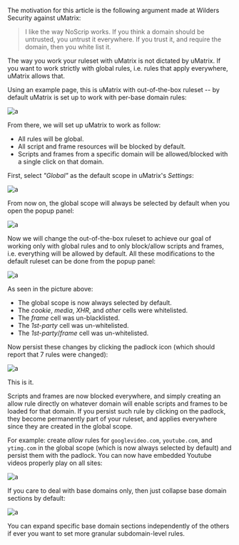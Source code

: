 The motivation for this article is the following argument made at Wilders Security against uMatrix:

>  I like the way NoScrip works. If you think a domain should be untrusted, you untrust it everywhere. If you trust it, and require the domain, then you white list it.

The way you work your ruleset with uMatrix is not dictated by uMatrix. If you want to work strictly with global rules, i.e. rules that apply everywhere, uMatrix allows that.

Using an example page, this is uMatrix with out-of-the-box ruleset -- by default uMatrix is set up to work with per-base domain rules:

![a](https://user-images.githubusercontent.com/585534/33240862-77db100a-d28b-11e7-8e51-416ea0e5cafb.png)

From there, we will set up uMatrix to work as follow:

- All rules will be global.
- All script and frame resources will be blocked by default.
- Scripts and frames from a specific domain will be allowed/blocked with a single click on that domain.

First, select _"Global"_ as the default scope in uMatrix's _Settings_:

![a](https://user-images.githubusercontent.com/585534/33240881-f5903c8c-d28b-11e7-85d4-f849abb9d405.png)

From now on, the global scope will always be selected by default when you open the popup panel:

![a](https://user-images.githubusercontent.com/585534/33240893-5c192c48-d28c-11e7-89b4-70fb14318887.png)

Now we will change the out-of-the-box ruleset to achieve our goal of working only with global rules and to only block/allow scripts and frames, i.e. everything will be allowed by default. All these modifications to the default ruleset can be done from the popup panel:

![a](https://user-images.githubusercontent.com/585534/33240946-eaab32d0-d28c-11e7-87bb-297d68d78b2c.png)

As seen in the picture above:

- The global scope is now always selected by default.
- The _cookie_, _media_, _XHR_, and _other_ cells were whitelisted.
- The _frame_ cell was un-blacklisted.
- The _1st-party_ cell was un-whitelisted.
- The _1st-party_/_frame_ cell was un-whitelisted.

Now persist these changes by clicking the padlock icon (which should report that 7 rules were changed):

![a](https://user-images.githubusercontent.com/585534/33241002-c12b7ffe-d28d-11e7-9af3-b9e78891aa70.png)

This is it.

Scripts and frames are now blocked everywhere, and simply creating an allow rule directly on whatever domain will enable scripts and frames to be loaded for that domain. If you persist such rule by clicking on the padlock, they become permanently part of your ruleset, and applies everywhere since they are created in the global scope.

For example: create _allow_ rules for `googlevideo.com`, `youtube.com`, and `ytimg.com` in the global scope (which is now always selected by default) and persist them with the padlock. You can now have embedded Youtube videos properly play on all sites:

![a](https://user-images.githubusercontent.com/585534/33241139-6ff13d66-d28f-11e7-885f-c82d17e24540.png)

If you care to deal with base domains only, then just collapse base domain sections by default:

![a](https://user-images.githubusercontent.com/585534/33241234-b817700a-d290-11e7-8c7c-8742ef2e37c4.png)

You can expand specific base domain sections independently of the others if ever you want to set more granular subdomain-level rules.